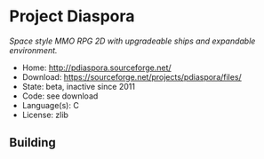 # Project Diaspora

_Space style MMO RPG 2D with upgradeable ships and expandable environment._

- Home: http://pdiaspora.sourceforge.net/
- Download: https://sourceforge.net/projects/pdiaspora/files/
- State: beta, inactive since 2011
- Code: see download
- Language(s): C
- License: zlib

## Building

